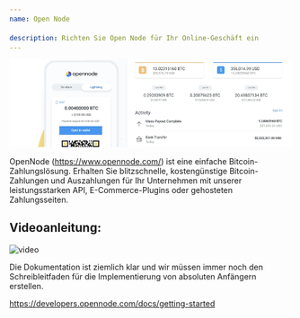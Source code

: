 ```yaml
---
name: Open Node

description: Richten Sie Open Node für Ihr Online-Geschäft ein
---
```


![cover](assets/cover.png)

OpenNode (https://www.opennode.com/) ist eine einfache Bitcoin-Zahlungslösung. Erhalten Sie blitzschnelle, kostengünstige Bitcoin-Zahlungen und Auszahlungen für Ihr Unternehmen mit unserer leistungsstarken API, E-Commerce-Plugins oder gehosteten Zahlungsseiten.

## Videoanleitung:

![video](https://youtu.be/sKk1Crk8QPc)

Die Dokumentation ist ziemlich klar und wir müssen immer noch den Schreibleitfaden für die Implementierung von absoluten Anfängern erstellen.

https://developers.opennode.com/docs/getting-started
